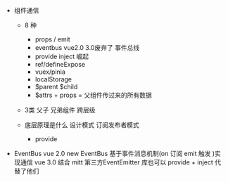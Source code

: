 - 组件通信
    - 8 种
        - props / emit
        - eventbus vue2.0 3.0废弃了 事件总线
        - provide inject 崛起
        - ref/defineExpose
        - vuex/pinia
        - localStorage
        - $parent $child
        - $attrs + props = 父组件传过来的所有数据
    - 3类
        父子
        兄弟组件
        跨层级
    - 底层原理是什么
        设计模式 订阅发布者模式

        - provide

- EventBus
    vue 2.0 new EventBus 基于事件消息机制(on 订阅 emit 触发 )实现通信
    vue 3.0 结合 mitt 第三方EventEmitter 库也可以
    provide + inject 代替了他们






